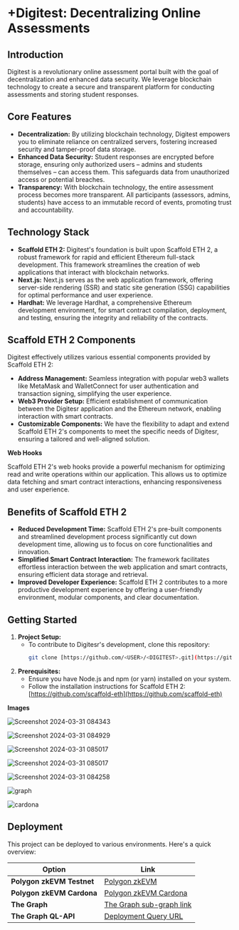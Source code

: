 # +**Digitest: Decentralizing Online Assessments**

## **Introduction**

Digitest is a revolutionary online assessment portal built with the goal of decentralization and enhanced data security. We leverage blockchain technology to create a secure and transparent platform for conducting assessments and storing student responses.

## **Core Features**

- **Decentralization:** By utilizing blockchain technology, Digitest empowers you to eliminate reliance on centralized servers, fostering increased security and tamper-proof data storage.
- **Enhanced Data Security:** Student responses are encrypted before storage, ensuring only authorized users – admins and students themselves – can access them. This safeguards data from unauthorized access or potential breaches.
- **Transparency:** With blockchain technology, the entire assessment process becomes more transparent. All participants (assessors, admins, students) have access to an immutable record of events, promoting trust and accountability.

## **Technology Stack**

- **Scaffold ETH 2:** Digitest's foundation is built upon Scaffold ETH 2, a robust framework for rapid and efficient Ethereum full-stack development. This framework streamlines the creation of web applications that interact with blockchain networks.
- **Next.js:** Next.js serves as the web application framework, offering server-side rendering (SSR) and static site generation (SSG) capabilities for optimal performance and user experience.
- **Hardhat:** We leverage Hardhat, a comprehensive Ethereum development environment, for smart contract compilation, deployment, and testing, ensuring the integrity and reliability of the contracts.

## **Scaffold ETH 2 Components**

Digitest effectively utilizes various essential components provided by Scaffold ETH 2:

- **Address Management:** Seamless integration with popular web3 wallets like MetaMask and WalletConnect for user authentication and transaction signing, simplifying the user experience.
- **Web3 Provider Setup:** Efficient establishment of communication between the Digitesr application and the Ethereum network, enabling interaction with smart contracts.
- **Customizable Components:** We have the flexibility to adapt and extend Scaffold ETH 2's components to meet the specific needs of Digitesr, ensuring a tailored and well-aligned solution.

**Web Hooks**

Scaffold ETH 2's web hooks provide a powerful mechanism for optimizing read and write operations within our application. This allows us to optimize data fetching and smart contract interactions, enhancing responsiveness and user experience.

## **Benefits of Scaffold ETH 2**

- **Reduced Development Time:** Scaffold ETH 2's pre-built components and streamlined development process significantly cut down development time, allowing us to focus on core functionalities and innovation.
- **Simplified Smart Contract Interaction:** The framework facilitates effortless interaction between the web application and smart contracts, ensuring efficient data storage and retrieval.
- **Improved Developer Experience:** Scaffold ETH 2 contributes to a more productive development experience by offering a user-friendly environment, modular components, and clear documentation.

## **Getting Started**

1. **Project Setup:**
   - To contribute to Digitesr's development, clone this repository:
     ```bash
     git clone [https://github.com/<USER>/<DIGITEST>.git](https://github.com/taufique2208/EthMumbai.git)
     ```
2. **Prerequisites:**
   - Ensure you have Node.js and npm (or yarn) installed on your system.
   - Follow the installation instructions for Scaffold ETH 2: [https://github.com/scaffold-eth](https://github.com/scaffold-eth)

**Images**

![Screenshot 2024-03-31 084343](https://github.com/taufique2208/EthMumbai/assets/111975037/cd375164-610a-4183-90b5-6925b72c07ee)

![Screenshot 2024-03-31 084929](https://github.com/taufique2208/EthMumbai/assets/111975037/6e649fdf-809d-4a7e-8c5e-2e9aa69139ad)

![Screenshot 2024-03-31 085017](https://github.com/taufique2208/EthMumbai/assets/111975037/89c6bb48-198a-49f2-9973-72fcaf9278c1)

![Screenshot 2024-03-31 085017](https://github.com/taufique2208/EthMumbai/assets/111975037/6907eb96-0ba7-40c2-8197-45a13027c8b0)

![Screenshot 2024-03-31 084258](https://github.com/taufique2208/EthMumbai/assets/111975037/d23b159e-8b26-46ef-930a-f3d74c673876)

![graph](https://github.com/taufique2208/EthMumbai/assets/111975037/28a7035e-d321-426f-a639-4254a2f062b5)

![cardona](https://github.com/taufique2208/EthMumbai/assets/111975037/779ab015-bc8e-4217-bf2c-ccb2165c36bc)


## Deployment

This project can be deployed to various environments. Here's a quick overview:

| Option | Link |
|---|---|
| **Polygon zkEVM Testnet** | [Polygon zkEVM](https://testnet-zkevm.polygonscan.com/address/0x6Dc26ba4aec470149d0596B2DC9F5fC4213a9830) |
| **Polygon zkEVM Cardona** | [Polygon zkEVM Cardona](https://cardona-zkevm.polygonscan.com/address/0x6Dc26ba4aec470149d0596B2DC9F5fC4213a9830) |
| **The Graph** | [The Graph sub-graph link](https://thegraph.com/studio/subgraph/deployexam/) |
| **The Graph QL-API** | [Deployment Query URL](https://api.studio.thegraph.com/query/69521/deployexam/version/latest) |


